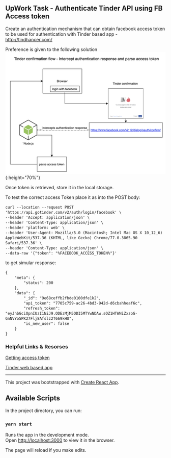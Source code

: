 ## UpWork Task - Authenticate Tinder API using FB Access token

Create an authentication mechanism that can obtain facebook access token to be used for authentication with Tinder based app - http://tindhancer.com/

Preference is given to the following solution
![image](image.png){:height="70%"}

Once token is retrieved, store it in the local storage.

To test the correct access Token place it as into the POST body:

```
curl --location --request POST 'https://api.gotinder.com/v2/auth/login/facebook' \
--header 'Accept: application/json' \
--header 'Content-Type: application/json' \
--header 'platform: web' \
--header 'User-Agent: Mozilla/5.0 (Macintosh; Intel Mac OS X 10_12_6) AppleWebKit/537.36 (KHTML, like Gecko) Chrome/77.0.3865.90 Safari/537.36' \
--header 'Content-Type: application/json' \
--data-raw '{"token": "%FACEBOOK_ACCESS_TOKEN%"}'
```

to get simular response:

```
{
    "meta": {
        "status": 200
    },
    "data": {
        "_id": "9e68ceffb2fbde0100dfe1k2",
        "api_token": "7705c759-ac26-4bd3-942d-d6cbahheaf6c",
        "refresh_token": "eyJhbGciOpnIUzI1NiJ9.ODEzMjM5ODI5MTYwNDAw.sOZ1HTWNiZxzoG-GnNVYo5PK27Flj8Afslz2T669kHU",
        "is_new_user": false
    }
}
```

### Helpful Links & Resorses

[Getting access token](https://gist.github.com/taseppa/66fc7239c66ef285ecb28b400b556938)

[Tinder web based app](https://tinder.com/)

---

This project was bootstrapped with [Create React App](https://github.com/facebook/create-react-app).

## Available Scripts

In the project directory, you can run:

### `yarn start`

Runs the app in the development mode.<br />
Open [http://localhost:3000](http://localhost:3000) to view it in the browser.

The page will reload if you make edits.
